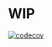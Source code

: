 # WIP

[![codecov](https://codecov.io/gh/philmish/pcaprs/branch/master/graph/badge.svg)](https://codecov.io/gh/philmish/pcaprs)

